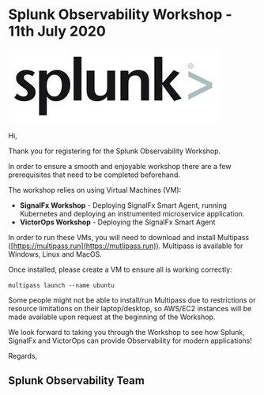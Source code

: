 # Splunk Observability Workshop - 11th July 2020

![Splunk Logo](docs/images/splunk-logo.png)

Hi,

Thank you for registering for the Splunk Observability Workshop.

In order to ensure a smooth and enjoyable workshop there are a few prerequisites that need to be completed beforehand.

The workshop relies on using Virtual Machines (VM):

* **SignalFx Workshop** - Deploying SignalFx Smart Agent, running Kubernetes and deploying an instrumented microservice application.
* **VictorOps Workshop** - Deploying the SignalFx Smart Agent

In order to run these VMs, you will need to download and install Multipass ([https://multipass.run](https://mutlipass.run)). Multipass is available for Windows, Linux and MacOS.

Once installed, please create a VM to ensure all is working correctly:

`multipass launch --name ubuntu`

Some people might not be able to install/run Multipass due to restrictions or resource limitations on their laptop/desktop, so AWS/EC2 instances will be made available upon request at the beginning of the Workshop.

We look forward to taking you through the Workshop to see how Splunk, SignalFx and VictorOps can provide Observability for modern applications!

Regards,

## Splunk Observability Team
